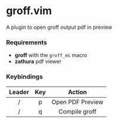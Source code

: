 # groff.vim
A plugin to open groff output pdf in preview

### Requirements

* **groff** with the `groff_ms` macro
* **zathura** pdf viewer

### Keybindings

| Leader | Key | Action |
|:------:|:---:|:------:|
| 	/		 |  p  | Open PDF Preview |
| 	/		 |  q  | Compile groff |
